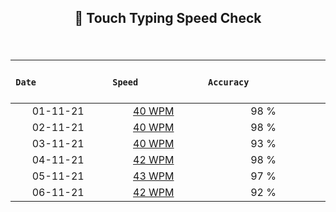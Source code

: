 ## <p align ="center"> 💢 Touch Typing Speed Check </p> 

</br>



| &nbsp; &nbsp;&nbsp; &nbsp; &nbsp; &nbsp; &nbsp; &nbsp; &nbsp; &nbsp; &nbsp; &nbsp; &nbsp; &nbsp; **`Date`** &nbsp; &nbsp;&nbsp; &nbsp; &nbsp; &nbsp; &nbsp; &nbsp; &nbsp; &nbsp; &nbsp;&nbsp; &nbsp; &nbsp; | &nbsp; &nbsp; &nbsp; &nbsp; &nbsp; &nbsp; &nbsp; &nbsp; &nbsp; &nbsp; &nbsp; &nbsp; **`Speed`** &nbsp; &nbsp; &nbsp; &nbsp; &nbsp; &nbsp; &nbsp;&nbsp; &nbsp; &nbsp; &nbsp; &nbsp; &nbsp;|&nbsp; &nbsp; &nbsp; &nbsp; &nbsp;&nbsp; &nbsp; &nbsp; &nbsp; &nbsp; &nbsp; &nbsp; &nbsp;&nbsp; &nbsp; &nbsp; **`Accuracy`** &nbsp; &nbsp;&nbsp; &nbsp; &nbsp; &nbsp; &nbsp; &nbsp; &nbsp; &nbsp;&nbsp; &nbsp; &nbsp; &nbsp; &nbsp; &nbsp;  |
|:-----------:|:-----------:|:-----------:|
| 01-11-21 | [40 WPM](https://github.com/cleanhand/phase-1-Chayan-11/blob/main/Typing%20Speed%20Test%20Challenge/Screenshots/November/01-11-21.md) | 98 % |
| 02-11-21 | [40 WPM](https://github.com/cleanhand/phase-1-Chayan-11/blob/main/Typing%20Speed%20Test%20Challenge/Screenshots/November/02-11-21.md) | 98 % |
| 03-11-21 | [40 WPM](https://github.com/cleanhand/phase-1-Chayan-11/blob/main/Typing%20Speed%20Test%20Challenge/Screenshots/November/03-11-21.md) | 93 % |
| 04-11-21 | [42 WPM](https://github.com/cleanhand/phase-1-Chayan-11/blob/main/Typing%20Speed%20Test%20Challenge/Screenshots/November/04-11-21.md) | 98 % | 
| 05-11-21 | [43 WPM](https://github.com/cleanhand/phase-1-Chayan-11/blob/main/Typing%20Speed%20Test%20Challenge/Screenshots/November/05-11-21.md) | 97 % |
| 06-11-21 | [42 WPM](https://github.com/cleanhand/phase-1-Chayan-11/blob/main/Typing%20Speed%20Test%20Challenge/Screenshots/November/06-11-21.md) | 92 % |
